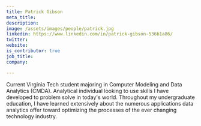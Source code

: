 ```yaml
---
title: Patrick Gibson
meta_title:
description: 
image: /assets/images/people/patrick.jpg
linkedin: https://www.linkedin.com/in/patrick-gibson-536b1a86/
twitter:
website:
is_contributor: true
job_title:
company:

---
```

Current Virginia Tech student majoring in Computer Modeling and Data Analytics (CMDA). Analytical individual looking to use skills I have developed to problem solve in today's world. Throughout my undergraduate education, I have learned extensively about the numerous applications data analytics offer toward optimizing the processes of the ever changing technology industry.

